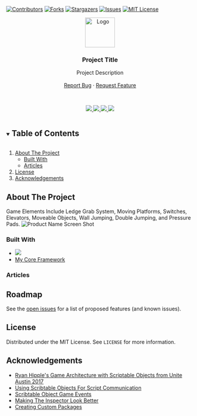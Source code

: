 <!-- PROJECT SHIELDS -->
[![Contributors][contributors-shield]][contributors-url]
[![Forks][forks-shield]][forks-url]
[![Stargazers][stars-shield]][stars-url]
[![Issues][issues-shield]][issues-url]
[![MIT License][license-shield]][license-url]




<!-- PROJECT LOGO -->
<p align="center">
  <a href="https://github.com/JamesLaFritz/MyProjectTemplate">
    <img src="Images/Logo.png" alt="Logo" width="80" height="80">
  </a>
</p>

  <h3 align="center">Project Title</h3>

  <p align="center">
    Project Description
    <br />
    <br />
    <a href="https://github.com/JamesLaFritz/MyProjectTemplate/issues">Report Bug</a>
    ·
    <a href="https://github.com/JamesLaFritz/MyProjectTemplate/issues">Request Feature</a>
  </p>
<br />


<!-- Links -->
<p align="center">
  <a href="https://jameslafritz.intensive.gamedevhq.com/">
	  <img src="https://img.shields.io/badge/Portfolio-21759B?style=for-the-badge&logo=wordpress&logoColor=white"/>
  </a>
  <a href="https://www.linkedin.com/in/james-lafritz/">
	  <img src="https://img.shields.io/badge/LinkedIn-0077B5?style=for-the-badge&logo=linkedin&logoColor=white"/>
  </a> 
  <a href="https://ktmarine1999.medium.com/">
	  <img src="https://img.shields.io/badge/Articles-12100E?style=for-the-badge&logo=medium&logoColor=white"/>
  </a>
  <a href="https://ktmarine1999.itch.io/">
	  <img src="https://img.shields.io/badge/Itch.io-FA5C5C?style=for-the-badge&logo=itch-dot-io&logoColor=white"/>
  </a>
</p>



<!-- TABLE OF CONTENTS -->
<details open="open">
  <summary><h2 style="display: inline-block">Table of Contents</h2></summary>
  <ol>
    <li>
      <a href="#about-the-project">About The Project</a>
	  <ul>
        <li><a href="#built-with">Built With</a></li>
      </ul>
      <ul>
        <li><a href="#articles">Articles</a></li>
      </ul>
    </li>
    <li><a href="#license">License</a></li>
    <li><a href="#acknowledgements">Acknowledgements</a></li>
  </ol>
</details>



<!-- ABOUT THE PROJECT -->
## About The Project

Game Elements Include Ledge Grab System, Moving Platforms, Switches, Elevators, Moveable Objects, Wall Jumping, Double
Jumping, and Pressure Pads.
![Product Name Screen Shot](Images/ScreenShot.png)



### Built With

* <a href="https://www.linkedin.com/in/james-lafritz/"><img src="https://img.shields.io/badge/Unity-100000?style=for-the-badge&logo=unity&logoColor=white"/></a>
* [My Core Framework](https://github.com/JamesLaFritz/CoreFrameWork)


<!-- Articles -->
### Articles
[]()
[]()
[]()



<!-- ROADMAP -->
## Roadmap

See the [open issues](https://github.com/JamesLaFritz/MyProjectTemplate/issues) for a list of proposed features (and known issues).



<!-- LICENSE -->
## License

Distributed under the MIT License. See `LICENSE` for more information.


<!-- ACKNOWLEDGEMENTS -->
## Acknowledgements

* [Ryan Hipple's Game Architecture with Scriptable Objects from Unite Austin 2017 ](https://github.com/roboryantron/Unite2017)
* [Using Scribtable Objects For Script Communication](https://blog.devgenius.io/script-communication-in-unity-using-scriptable-objects-ad2ef0d99c59)
* [Scribtable Object Game Events](https://blog.devgenius.io/scriptableobject-game-events-1f3401bbde72)
* [Making The Inspector Look Better](https://blog.devgenius.io/making-the-inspector-look-better-175baf39ada0)
* [Creating Custom Packages](https://blog.devgenius.io/creating-custom-packages-for-use-in-unity-7dfbaa49e4b4)


<!-- MARKDOWN LINKS & IMAGES -->
<!-- https://www.markdownguide.org/basic-syntax/#reference-style-links -->
[contributors-shield]: https://img.shields.io/github/contributors/JamesLafritz/MyProjectTemplate.svg?style=for-the-badge
[contributors-url]: https://github.com/JamesLafritz/MyProjectTemplate/graphs/contributors
[forks-shield]: https://img.shields.io/github/forks/JamesLafritz/MyProjectTemplate.svg?style=for-the-badge
[forks-url]: https://github.com/JamesLafritz/MyProjectTemplate/network/members
[stars-shield]: https://img.shields.io/github/stars/JamesLafritz/MyProjectTemplate.svg?style=for-the-badge
[stars-url]: https://github.com/JamesLafritz/MyProjectTemplate/stargazers
[issues-shield]: https://img.shields.io/github/issues/JamesLafritz/MyProjectTemplate.svg?style=for-the-badge
[issues-url]: https://github.com/JamesLafritz/MyProjectTemplate/issues
[license-shield]: https://img.shields.io/github/license/JamesLafritz/MyProjectTemplate.svg?style=for-the-badge
[license-url]: https://github.com/JamesLafritz/MyProjectTemplate/blob/main/LICENSE

